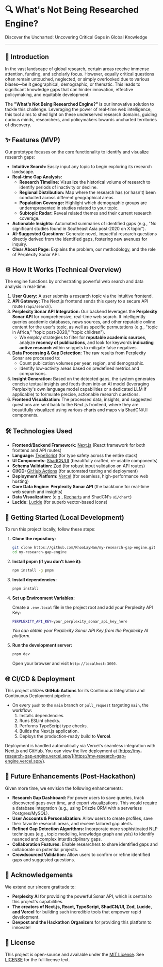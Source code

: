 # 🔍 What's Not Being Researched Engine?

Discover the Uncharted: Uncovering Critical Gaps in Global Knowledge

---

## 🚀 Introduction

In the vast landscape of global research, certain areas receive immense attention, funding, and scholarly focus. However, equally critical questions often remain untouched, neglected, or simply overlooked due to various biases—be it geographical, demographic, or thematic. This leads to significant knowledge gaps that can hinder innovation, effective policymaking, and equitable development.

The **"What's Not Being Researched Engine?"** is our innovative solution to tackle this challenge. Leveraging the power of real-time web intelligence, this tool aims to shed light on these underserved research domains, guiding curious minds, researchers, and policymakers towards uncharted territories of discovery.

## ✨ Features (MVP)

Our prototype focuses on the core functionality to identify and visualize research gaps:

* **Intuitive Search:** Easily input any topic to begin exploring its research landscape.
* **Real-time Gap Analysis:**
  * **Research Timeline:** Visualize the historical volume of research to identify periods of inactivity or decline.
  * **Regional Distribution:** Map where the research has (or hasn't) been conducted across different geographical areas.
  * **Population Coverage:** Highlight which demographic groups are underrepresented in studies related to your topic.
  * **Subtopic Radar:** Reveal related themes and their current research coverage.
* **Actionable Insights:** Automated summaries of identified gaps (e.g., "No significant studies found in Southeast Asia post-2020 on X topic").
* **AI-Suggested Questions:** Generate novel, impactful research questions directly derived from the identified gaps, fostering new avenues for inquiry.
* **Clear About Page:** Explains the problem, our methodology, and the role of Perplexity Sonar API.

## ⚙️ How It Works (Technical Overview)

The engine functions by orchestrating powerful web search and data analysis in real-time:

1. **User Query:** A user submits a research topic via the intuitive frontend.
2. **API Gateway:** The Next.js frontend sends this query to a secure API route (`/api/search`).
3. **Perplexity Sonar API Integration:** Our backend leverages the **Perplexity Sonar API** for comprehensive, real-time web search. It intelligently queries academic databases, news sources, and other reputable online content for the user's topic, as well as specific permutations (e.g., "topic in Africa," "topic post-2020," "topic children").
   * We employ strategies to filter for **reputable academic sources**, analyze **recency of publications**, and look for keywords **indicating active research** within snippets to mitigate false negatives.
4. **Data Processing & Gap Detection:** The raw results from Perplexity Sonar are processed to:
     * Count publication volumes per year, region, and demographic.
     * Identify low-activity areas based on predefined metrics and comparisons.
5. **Insight Generation:** Based on the detected gaps, the system generates concise textual insights and feeds them into an AI model (leveraging Perplexity's own language model capabilities or a dedicated LLM if applicable) to formulate precise, actionable research questions.
6. **Frontend Visualization:** The processed data, insights, and suggested questions are sent back to the Next.js frontend, where they are beautifully visualized using various charts and maps via ShadCN/UI components.

## 🛠️ Technologies Used

* **Frontend/Backend Framework:** [Next.js](https://nextjs.org/) (React framework for both frontend and API routes)
* **Language:** [TypeScript](https://www.typescriptlang.org/) (for type safety across the entire stack)
* **UI Components:** [ShadCN/UI](https://ui.shadcn.com/) (beautifully crafted, re-usable components)
* **Schema Validation:** [Zod](https://zod.dev/) (for robust input validation on API routes)
* **CI/CD:** [GitHub Actions](https://docs.github.com/en/actions) (for automated testing and deployment)
* **Deployment Platform:** [Vercel](https://vercel.com/) (for seamless, high-performance web hosting)
* **Core Data Engine:** **Perplexity Sonar API** (the backbone for real-time web search and insights)
* **Data Visualization:** (e.g., [Recharts](https://recharts.org/en-US) and ShadCN's `ui/chart`)
* **Lucide:** [Lucide](https://lucide.dev/) (for superb vector-based icons) 

## 🚀 Getting Started (Local Development)

To run this project locally, follow these steps:

1. **Clone the repository:**

    ```bash
    git clone https://github.com/KhooLayHan/my-research-gap-engine.git
    cd my-research-gap-engine
    ```

2. **Install pnpm (if you don't have it):**

    ```bash
    npm install -g pnpm
    ```

3. **Install dependencies:**

    ```bash
    pnpm install
    ```

4. **Set up Environment Variables:**
  
    Create a `.env.local` file in the project root and add your Perplexity API Key:

    ```bash
    PERPLEXITY_API_KEY=your_perplexity_sonar_api_key_here
    ```

    *You can obtain your Perplexity Sonar API Key from the Perplexity AI platform.*

5. **Run the development server:**

    ```bash
    pnpm dev
    ```
  
    Open your browser and visit `http://localhost:3000`.

## 🌐 CI/CD & Deployment

This project utilizes **GitHub Actions** for its Continuous Integration and Continuous Deployment pipeline.

* On every `push` to the `main` branch or `pull_request` targeting `main`, the workflow:
  1. Installs dependencies.
  2. Runs ESLint checks.
  3. Performs TypeScript type checks.
  4. Builds the Next.js application.
  5. Deploys the production-ready build to **Vercel**.

Deployment is handled automatically via Vercel's seamless integration with Next.js and GitHub. You can view the live deployment at [https://my-research-gap-engine.vercel.app/](https://my-research-gap-engine.vercel.app/).

## 🔮 Future Enhancements (Post-Hackathon)

Given more time, we envision the following enhancements:

* **Research Gap Dashboard:** For power users to save queries, track discovered gaps over time, and export visualizations. This would require a database integration (e.g., using Drizzle ORM with a serverless Postgres/MySQL).
* **User Accounts & Personalization:** Allow users to create profiles, save their favorite research areas, and receive tailored gap alerts.
* **Refined Gap Detection Algorithms:** Incorporate more sophisticated NLP techniques (e.g., topic modeling, knowledge graph analysis) to identify nuanced and complex interdisciplinary gaps.
* **Collaboration Features:** Enable researchers to share identified gaps and collaborate on potential projects.
* **Crowdsourced Validation:** Allow users to confirm or refine identified gaps and suggested questions.

## 🙏 Acknowledgements

We extend our sincere gratitude to:

* **Perplexity AI** for providing the powerful Sonar API, which is central to this project's capabilities.
* **The creators of Next.js, React, TypeScript, ShadCN/UI, Zod, Lucide, and Vercel** for building such incredible tools that empower rapid development.
* **Devpost and the Hackathon Organizers** for providing this platform to innovate!

## 📜 License

This project is open-source and available under the [MIT License](https://opensource.org/license/mit). See [LICENSE](LICENSE) for the full license text.
